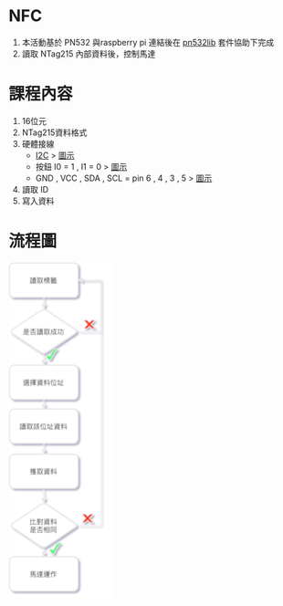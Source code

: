 # NFC
1. 本活動基於 PN532 與raspberry pi 連結後在 [pn532lib](https://github.com/HubCityLabs/py532lib) 套件協助下完成
1. 讀取 NTag215 內部資料後，控制馬達

# 課程內容
1. 16位元
1. NTag215資料格式
1. 硬體接線
	* [I2C](https://pinout.xyz) > [圖示](/pics/GPIO.png)
	* 按鈕 I0 = 1 , I1 = 0 > [圖示](/pics/I0I1.jpg)
	* GND , VCC , SDA , SCL = pin 6 , 4 , 3 , 5 > [圖示](/pics/pn532.jpg)
1. 讀取 ID
1. 寫入資料
# 流程圖
![](/pics/wokflow.png)